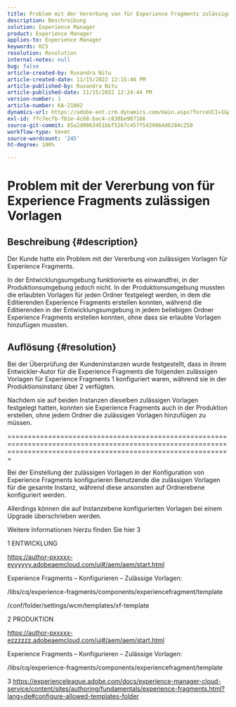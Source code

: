 ```yaml
---
title: Problem mit der Vererbung von für Experience Fragments zulässigen Vorlagen
description: Beschreibung
solution: Experience Manager
product: Experience Manager
applies-to: Experience Manager
keywords: KCS
resolution: Resolution
internal-notes: null
bug: false
article-created-by: Ruxandra Nitu
article-created-date: 11/15/2022 12:15:46 PM
article-published-by: Ruxandra Nitu
article-published-date: 11/15/2022 12:24:44 PM
version-number: 1
article-number: KA-21002
dynamics-url: https://adobe-ent.crm.dynamics.com/main.aspx?forceUCI=1&pagetype=entityrecord&etn=knowledgearticle&id=4220bf37-df64-ed11-9561-6045bd006079
exl-id: ffc7ecfb-fb1e-4c68-bac4-c830be967166
source-git-commit: 85a2d0063451bbf5267c457f5429064d6284c250
workflow-type: tm+mt
source-wordcount: '245'
ht-degree: 100%

---
```


# Problem mit der Vererbung von für Experience Fragments zulässigen Vorlagen

## Beschreibung {#description}


Der Kunde hatte ein Problem mit der Vererbung von zulässigen Vorlagen für Experience Fragments.

In der Entwicklungsumgebung funktionierte es einwandfrei, in der Produktionsumgebung jedoch nicht.
In der Produktionsumgebung mussten die erlaubten Vorlagen für jeden Ordner festgelegt werden, in dem die Editierenden Experience Fragments erstellen konnten, während die Editierenden in der Entwicklungsumgebung in jedem beliebigen Ordner Experience Fragments erstellen konnten, ohne dass sie erlaubte Vorlagen hinzufügen mussten.


## Auflösung {#resolution}


Bei der Überprüfung der Kundeninstanzen wurde festgestellt, dass in ihrem Entwickler-Autor für die Experience Fragments die folgenden zulässigen Vorlagen für Experience Fragments 1 konfiguriert waren, während sie in der Produktionsinstanz über 2 verfügten.

Nachdem sie auf beiden Instanzen dieselben zulässigen Vorlagen festgelegt hatten, konnten sie Experience Fragments auch in der Produktion erstellen, ohne jedem Ordner die zulässigen Vorlagen hinzufügen zu müssen.

===================================================================================================================================================================



Bei der Einstellung der zulässigen Vorlagen in der Konfiguration von Experience Fragments konfigurieren Benutzende die zulässigen Vorlagen für die gesamte Instanz, während diese ansonsten auf Ordnerebene konfiguriert werden.

Allerdings können die auf Instanzebene konfigurierten Vorlagen bei einem Upgrade überschrieben werden.

Weitere Informationen hierzu finden Sie hier 3



1 ENTWICKLUNG

https://author-pxxxxx-eyyyyyy.adobeaemcloud.com/ui#/aem/aem/start.html

Experience Fragments – Konfigurieren – Zulässige Vorlagen:

/libs/cq/experience-fragments/components/experiencefragment/template

/conf/folder/settings/wcm/templates/xf-template


2 PRODUKTION

https://author-pxxxxx-ezzzzzz.adobeaemcloud.com/ui#/aem/aem/start.html

Experience Fragments – Konfigurieren – Zulässige Vorlagen:

/libs/cq/experience-fragments/components/experiencefragment/template



3 https://experienceleague.adobe.com/docs/experience-manager-cloud-service/content/sites/authoring/fundamentals/experience-fragments.html?lang=de#configure-allowed-templates-folder
